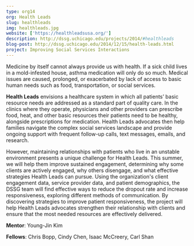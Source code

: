 ```yaml
---
type: org14
org: Health Leads
slug: healthleads
img: healthleads.jpg
website: ['https://healthleadsusa.org/']
description: http://dssg.uchicago.edu/projects/2014/#healthleads
blog-post: http://dssg.uchicago.edu/2014/12/15/health-leads.html
project: Improving Social Services Interactions 
---
```


Medicine by itself cannot always provide us with health. If a sick child lives in a mold-infested house, asthma medication will only do so much. Medical issues are caused, prolonged, or exacerbated by lack of access to basic human needs such as food, transportation, or social services.
 
**Health Leads** envisions a healthcare system in which all patients’ basic resource needs are addressed as a standard part of quality care. In the clinics where they operate, physicians and other providers can prescribe food, heat, and other basic resources their patients need to be healthy, alongside prescriptions for medication. Health Leads advocates then help families navigate the complex social services landscape and provide ongoing support with frequent follow-up calls, text messages, emails, and research.

However, maintaining relationships with patients who live in an unstable environment presents a unique challenge for Health Leads. This summer, we will help them improve sustained engagement, determining why some clients are actively engaged, why others disengage, and what effective strategies Health Leads can pursue.  Using the organization's client engagement data, service provider data, and patient demographics, the DSSG team will find effective ways to reduce the dropout rate and increase responsiveness, exploring different methods of communication. By discovering strategies to improve patient responsiveness, the project will help Health Leads advocates strengthen their relationship with clients and ensure that the most needed resources are effectively delivered.

**Mentor**: Young-Jin Kim

**Fellows**: Chris Bopp, Cindy Chen, Isaac McCreery, Carl Shan